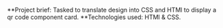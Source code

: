 **Project brief: Tasked to translate design into CSS and HTMl to display a qr code component card.
**Technologies used: HTMl & CSS.
